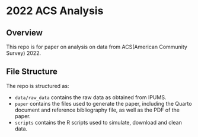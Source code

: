# 2022 ACS Analysis

## Overview

This repo is for paper on analysis on data from ACS(American Community Survey) 2022. 

## File Structure

The repo is structured as:

-   `data/raw_data` contains the raw data as obtained from IPUMS.
-   `paper` contains the files used to generate the paper, including the Quarto document and reference bibliography file, as well as the PDF of the paper. 
-   `scripts` contains the R scripts used to simulate, download and clean data.

